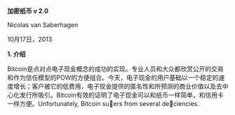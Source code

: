 **加密纸币 v 2.0**

Nicolas van Saberhagen

10月17日，2013

**1. 介绍**

Bitcoin是点对点电子现金概念的成功的实现。专业人员和大众都欣赏公开的交易和作为信任模型的POW的方便组合。今天，电子现金的用户基础以一个稳定的速度增长；客户被它的低费用，电子现金提供的匿名性和所预测的商业价值以及去中心化发行所吸引。Bitcoin有效的证明了电子现金可以和纸币一样简单，和信用卡一样方便。Unfortunately, Bitcoin suers from several deciencies.

